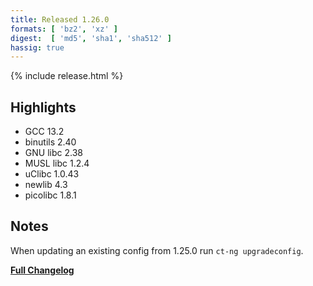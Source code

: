 ```yaml
---
title: Released 1.26.0
formats: [ 'bz2', 'xz' ]
digest:  [ 'md5', 'sha1', 'sha512' ]
hassig: true
---
```

{% include release.html %}

## Highlights
- GCC 13.2
- binutils 2.40
- GNU libc 2.38
- MUSL libc 1.2.4
- uClibc 1.0.43
- newlib 4.3
- picolibc 1.8.1

## Notes

When updating an existing config from 1.25.0 run `ct-ng upgradeconfig`.

[**Full Changelog**](https://github.com/crosstool-ng/crosstool-ng/compare/crosstool-ng-1.25.0...crosstool-ng-1.26.0)
